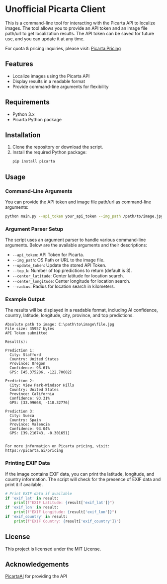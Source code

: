 # Unofficial Picarta Client

This is a command-line tool for interacting with the Picarta API to localize images. The tool allows you to provide an API token and an image file path/url to get localization results. The API token can be saved for future use, and you can update it at any time.

For quota & pricing inquiries, please visit: [Picarta Pricing](https://picarta.ai/pricing)

## Features

- Localize images using the Picarta API
- Display results in a readable format
- Provide command-line arguments for flexibility

## Requirements

- Python 3.x
- Picarta Python package

## Installation

1. Clone the repository or download the script.
2. Install the required Python package:
    ```sh
    pip install picarta
    ```

## Usage

### Command-Line Arguments

You can provide the API token and image file path/url as command-line arguments:

```sh
python main.py --api_token your_api_token --img_path /path/to/image.jpg
```

### Argument Parser Setup
The script uses an argument parser to handle various command-line arguments. Below are the available arguments and their descriptions:

* `--api_token`: API Token for Picarta.
* `--img_path`: OS Path or URL to the image file.
* `--update_token`: Update the stored API Token.
* `--top_k`: Number of top predictions to return (default is 3).
* `--center_latitude`: Center latitude for location search.
* `--center_longitude`: Center longitude for location search.
* `--radius`: Radius for location search in kilometers.

### Example Output
The results will be displayed in a readable format, including AI confidence, country, latitude, longitude, city, province, and top predictions.
```
Absolute path to image: C:\path\to\image\file.jpg
File size: 35957 bytes
API Token submitted

Result(s):

Prediction 1:
  City: Stafford
  Country: United States
  Province: Oregon
  Confidence: 93.61%
  GPS: [45.375286, -122.70602]

Prediction 2:
  City: View Park-Windsor Hills
  Country: United States
  Province: California
  Confidence: 93.31%
  GPS: [33.99668, -118.32776]

Prediction 3:
  City: Sueca
  Country: Spain
  Province: Valencia
  Confidence: 93.04%
  GPS: [39.216743, -0.301651]


For more information on Picarta pricing, visit: https://picarta.ai/pricing
```

### Printing EXIF Data
If the image contains EXIF data, you can print the latitude, longitude, and country information. The script will check for the presence of EXIF data and print it if available.
```py
# Print EXIF data if available
if 'exif_lat' in result:
    print(f"EXIF Latitude: {result['exif_lat']}")
if 'exif_lon' in result:
    print(f"EXIF Longitude: {result['exif_lon']}")
if 'exif_country' in result:
    print(f"EXIF Country: {result['exif_country']}")
```

## License
This project is licensed under the MIT License.

## Acknowledgements
[PicartaAI](https://github.com/PicartaAI) for providing the API
